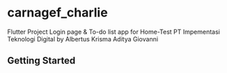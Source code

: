 # carnagef_charlie

Flutter Project Login page & To-do list app for Home-Test PT Impementasi Teknologi Digital
by Albertus Krisma Aditya Giovanni

## Getting Started


